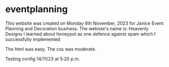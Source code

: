 # eventplanning
This website was created on Monday 6th November, 2023 for Janice Event Planning and Decoration business. The webiste's name is: Heavenly Designs
I learned about honeypot as one defence against spam which I successfully implemented

The html was easy.  The css was moderate.

Testing config 14/11/23 at 5:20 p.m.